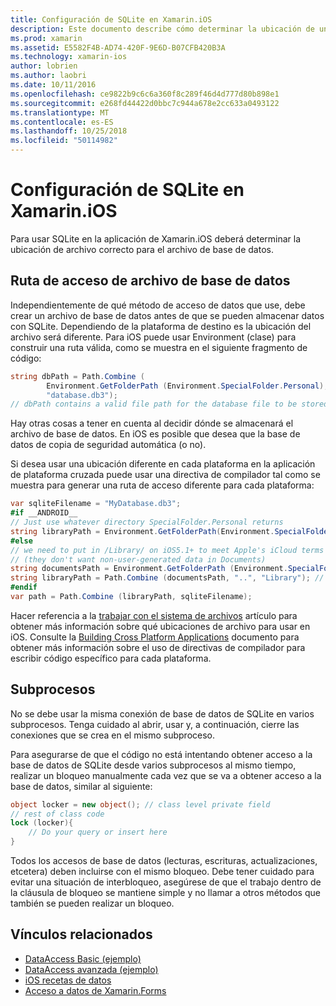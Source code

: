 ```yaml
---
title: Configuración de SQLite en Xamarin.iOS
description: Este documento describe cómo determinar la ubicación de un archivo de base de datos de SQLite en una aplicación de Xamarin.iOS. Estos conceptos son relevantes con independencia del mecanismo de acceso de datos seleccionado.
ms.prod: xamarin
ms.assetid: E5582F4B-AD74-420F-9E6D-B07CFB420B3A
ms.technology: xamarin-ios
author: lobrien
ms.author: laobri
ms.date: 10/11/2016
ms.openlocfilehash: ce9822b9c6c6a360f8c289f46d4d777d80b898e1
ms.sourcegitcommit: e268fd44422d0bbc7c944a678e2cc633a0493122
ms.translationtype: MT
ms.contentlocale: es-ES
ms.lasthandoff: 10/25/2018
ms.locfileid: "50114982"
---
```

# <a name="configuring-sqlite-in-xamarinios"></a>Configuración de SQLite en Xamarin.iOS

Para usar SQLite en la aplicación de Xamarin.iOS deberá determinar la ubicación de archivo correcto para el archivo de base de datos.

## <a name="database-file-path"></a>Ruta de acceso de archivo de base de datos

Independientemente de qué método de acceso de datos que use, debe crear un archivo de base de datos antes de que se pueden almacenar datos con SQLite. Dependiendo de la plataforma de destino es la ubicación del archivo será diferente. Para iOS puede usar Environment (clase) para construir una ruta válida, como se muestra en el siguiente fragmento de código:

```csharp
string dbPath = Path.Combine (
        Environment.GetFolderPath (Environment.SpecialFolder.Personal),
        "database.db3");
// dbPath contains a valid file path for the database file to be stored
```

Hay otras cosas a tener en cuenta al decidir dónde se almacenará el archivo de base de datos. En iOS es posible que desea que la base de datos de copia de seguridad automática (o no).

Si desea usar una ubicación diferente en cada plataforma en la aplicación de plataforma cruzada puede usar una directiva de compilador tal como se muestra para generar una ruta de acceso diferente para cada plataforma:

```csharp
var sqliteFilename = "MyDatabase.db3";
#if __ANDROID__
// Just use whatever directory SpecialFolder.Personal returns
string libraryPath = Environment.GetFolderPath(Environment.SpecialFolder.Personal); ;
#else
// we need to put in /Library/ on iOS5.1+ to meet Apple's iCloud terms
// (they don't want non-user-generated data in Documents)
string documentsPath = Environment.GetFolderPath (Environment.SpecialFolder.Personal); // Documents folder
string libraryPath = Path.Combine (documentsPath, "..", "Library"); // Library folder instead
#endif
var path = Path.Combine (libraryPath, sqliteFilename);
```

Hacer referencia a la [trabajar con el sistema de archivos](~/ios/app-fundamentals/file-system.md) artículo para obtener más información sobre qué ubicaciones de archivo para usar en iOS. Consulte la [Building Cross Platform Applications](~/cross-platform/app-fundamentals/building-cross-platform-applications/index.md) documento para obtener más información sobre el uso de directivas de compilador para escribir código específico para cada plataforma.

## <a name="threading"></a>Subprocesos

No se debe usar la misma conexión de base de datos de SQLite en varios subprocesos. Tenga cuidado al abrir, usar y, a continuación, cierre las conexiones que se crea en el mismo subproceso.

Para asegurarse de que el código no está intentando obtener acceso a la base de datos de SQLite desde varios subprocesos al mismo tiempo, realizar un bloqueo manualmente cada vez que se va a obtener acceso a la base de datos, similar al siguiente:

```csharp
object locker = new object(); // class level private field
// rest of class code
lock (locker){
    // Do your query or insert here
}
```

Todos los accesos de base de datos (lecturas, escrituras, actualizaciones, etcetera) deben incluirse con el mismo bloqueo. Debe tener cuidado para evitar una situación de interbloqueo, asegúrese de que el trabajo dentro de la cláusula de bloqueo se mantiene simple y no llamar a otros métodos que también se pueden realizar un bloqueo.


## <a name="related-links"></a>Vínculos relacionados

- [DataAccess Basic (ejemplo)](https://github.com/xamarin/mobile-samples/tree/master/DataAccess/Basic)
- [DataAccess avanzada (ejemplo)](https://github.com/xamarin/mobile-samples/tree/master/DataAccess/Advanced)
- [iOS recetas de datos](https://github.com/xamarin/recipes/tree/master/Recipes/ios/data/sqlite)
- [Acceso a datos de Xamarin.Forms](~/xamarin-forms/app-fundamentals/databases.md)
